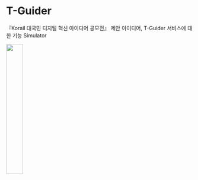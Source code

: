 # T-Guider
『Korail 대국민 디지털 혁신 아이디어 공모전』 제안 아이디어, T-Guider 서비스에 대한 기능 Simulator

<img src = "https://github.com/user-attachments/assets/aefc428e-8798-44f4-a06a-294bb88838c6" width="30%" height="30%">
